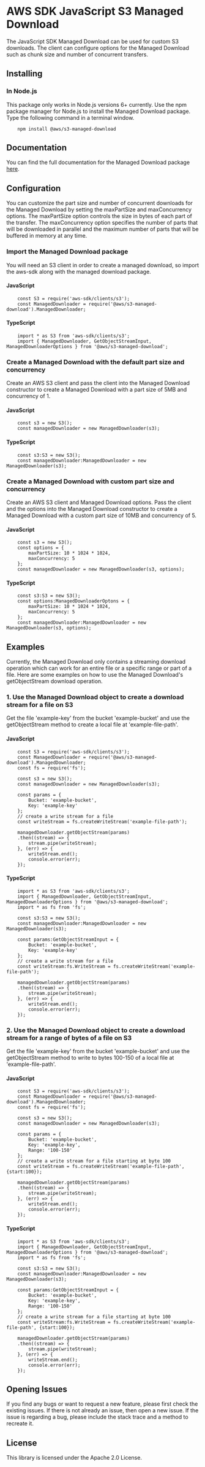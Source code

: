 # AWS SDK JavaScript S3 Managed Download

The JavaScript SDK Managed Download can be used for custom S3 downloads. The client can configure options for the Managed Download such as chunk size and number of concurrent transfers.

## Installing

### In Node.js

This package only works in Node.js versions 6+ currently. Use the npm package manager for Node.js to install the Managed Download package. Type the following command in a terminal window.

        npm install @aws/s3-managed-download

## Documentation

You can find the full documentation for the Managed Download package [here](https://awslabs.github.io/s3-managed-download-js/).

## Configuration

You can customize the part size and number of concurrent downloads for the Managed Download by setting the maxPartSize and maxConcurrency options. The maxPartSize option controls the size in bytes of each part of the transfer. The maxConcurrency option specifies the number of parts that will be downloaded in parallel and the maximum number of parts that will be buffered in memory at any time. 

### Import the Managed Download package

You will need an S3 client in order to create a managed download, so import the aws-sdk along with the managed download package.

#### JavaScript

        const S3 = require('aws-sdk/clients/s3');
        const ManagedDownloader = require('@aws/s3-managed-download').ManagedDownloader;

#### TypeScript

        import * as S3 from 'aws-sdk/clients/s3';
        import { ManagedDownloader, GetObjectStreamInput, ManagedDownloaderOptions } from '@aws/s3-managed-download';

### Create a Managed Download with the default part size and concurrency

Create an AWS S3 client and pass the client into the Managed Download constructor to create a Managed Download with a part size of 5MB and concurrency of 1.

#### JavaScript
        
        const s3 = new S3();
        const managedDownloader = new ManagedDownloader(s3);

#### TypeScript

        const s3:S3 = new S3();
        const managedDownloader:ManagedDownloader = new ManagedDownloader(s3);
        
### Create a Managed Download with custom part size and concurrency

Create an AWS S3 client and Managed Download options. Pass the client and the options into the Managed Download constructor to create a Managed Download with a custom part size of 10MB and concurrency of 5.

#### JavaScript

        const s3 = new S3();
        const options = {
            maxPartSize: 10 * 1024 * 1024,
            maxConcurrency: 5
        };
        const managedDownloader = new ManagedDownloader(s3, options);

#### TypeScript

        const s3:S3 = new S3();
        const options:ManagedDownloaderOptons = {
            maxPartSize: 10 * 1024 * 1024,
            maxConcurrency: 5
        };
        const managedDownloader:ManagedDownloader = new ManagedDownloader(s3, options);

## Examples

Currently, the Managed Download only contains a streaming download operation which can work for an entire file or a specific range or part of a file. Here are some examples on
how to use the Managed Download's getObjectStream download operation.


        
### 1. Use the Managed Download object to create a download stream for a file on S3

Get the file 'example-key' from the bucket 'example-bucket' and use the getObjectStream method to create a local file at 'example-file-path'.

#### JavaScript

        const S3 = require('aws-sdk/clients/s3');
        const ManagedDownloader = require('@aws/s3-managed-download').ManagedDownloader;
        const fs = require('fs');

        const s3 = new S3();
        const managedDownloader = new ManagedDownloader(s3);

        const params = {
            Bucket: 'example-bucket',
            Key: 'example-key'
        };
        // create a write stream for a file
        const writeStream = fs.createWriteStream('example-file-path');
        
        managedDownloader.getObjectStream(params)
        .then((stream) => {
            stream.pipe(writeStream);
        }, (err) => {
            writeStream.end();
            console.error(err);
        });

#### TypeScript

        import * as S3 from 'aws-sdk/clients/s3';
        import { ManagedDownloader, GetObjectStreamInput, ManagedDownloaderOptions } from '@aws/s3-managed-download';
        import * as fs from 'fs';

        const s3:S3 = new S3();
        const managedDownloader:ManagedDownloader = new ManagedDownloader(s3);

        const params:GetObjectStreamInput = {
            Bucket: 'example-bucket',
            Key: 'example-key'
        };
        // create a write stream for a file
        const writeStream:fs.WriteStream = fs.createWriteStream('example-file-path');
        
        managedDownloader.getObjectStream(params)
        .then((stream) => {
            stream.pipe(writeStream);
        }, (err) => {
            writeStream.end();
            console.error(err);
        });

### 2. Use the Managed Download object to create a download stream for a range of bytes of a file on S3

Get the file 'example-key' from the bucket 'example-bucket' and use the getObjectStream method to write to bytes 100-150 of a local file at 'example-file-path'.

#### JavaScript

        const S3 = require('aws-sdk/clients/s3');
        const ManagedDownloader = require('@aws/s3-managed-download').ManagedDownloader;
        const fs = require('fs');
        
        const s3 = new S3();
        const managedDownloader = new ManagedDownloader(s3);

        const params = {
            Bucket: 'example-bucket',
            Key: 'example-key',
            Range: '100-150'
        };
        // create a write stream for a file starting at byte 100
        const writeStream = fs.createWriteStream('example-file-path', {start:100});
        
        managedDownloader.getObjectStream(params)
        .then((stream) => {
            stream.pipe(writeStream);
        }, (err) => {
            writeStream.end();
            console.error(err);
        });

#### TypeScript

        import * as S3 from 'aws-sdk/clients/s3';
        import { ManagedDownloader, GetObjectStreamInput, ManagedDownloaderOptions } from '@aws/s3-managed-download';
        import * as fs from 'fs';

        const s3:S3 = new S3();
        const managedDownloader:ManagedDownloader = new ManagedDownloader(s3);
        
        const params:GetObjectStreamInput = {
            Bucket: 'example-bucket',
            Key: 'example-key',
            Range: '100-150'
        };
        // create a write stream for a file starting at byte 100
        const writeStream:fs.WriteStream = fs.createWriteStream('example-file-path', {start:100});
        
        managedDownloader.getObjectStream(params)
        .then((stream) => {
            stream.pipe(writeStream);
        }, (err) => {
            writeStream.end();
            console.error(err);
        });

## Opening Issues

If you find any bugs or want to request a new feature, please first check the existing issues. If there is not already an issue, then open a new issue. If the issue is regarding a bug, please include the stack trace and a method to recreate it.

## License

This library is licensed under the Apache 2.0 License. 
